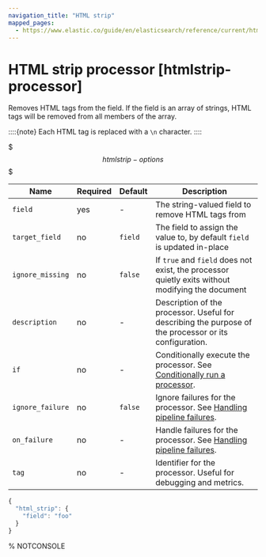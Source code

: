 ```yaml
---
navigation_title: "HTML strip"
mapped_pages:
  - https://www.elastic.co/guide/en/elasticsearch/reference/current/htmlstrip-processor.html
---
```


# HTML strip processor [htmlstrip-processor]


Removes HTML tags from the field. If the field is an array of strings, HTML tags will be removed from all members of the array.

::::{note}
Each HTML tag is replaced with a `\n` character.
::::


$$$htmlstrip-options$$$

| Name | Required | Default | Description |
| --- | --- | --- | --- |
| `field` | yes | - | The string-valued field to remove HTML tags from |
| `target_field` | no | `field` | The field to assign the value to, by default `field` is updated in-place |
| `ignore_missing` | no | `false` | If `true` and `field` does not exist, the processor quietly exits without modifying the document |
| `description` | no | - | Description of the processor. Useful for describing the purpose of the processor or its configuration. |
| `if` | no | - | Conditionally execute the processor. See [Conditionally run a processor](docs-content://manage-data/ingest/transform-enrich/ingest-pipelines.md#conditionally-run-processor). |
| `ignore_failure` | no | `false` | Ignore failures for the processor. See [Handling pipeline failures](docs-content://manage-data/ingest/transform-enrich/ingest-pipelines.md#handling-pipeline-failures). |
| `on_failure` | no | - | Handle failures for the processor. See [Handling pipeline failures](docs-content://manage-data/ingest/transform-enrich/ingest-pipelines.md#handling-pipeline-failures). |
| `tag` | no | - | Identifier for the processor. Useful for debugging and metrics. |

```js
{
  "html_strip": {
    "field": "foo"
  }
}
```
% NOTCONSOLE

